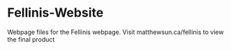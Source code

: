 # Fellinis-Website
Webpage files for the Fellinis webpage.
Visit matthewsun.ca/fellinis to view the final product
